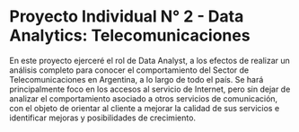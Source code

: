 # Proyecto Individual N° 2  - Data Analytics: Telecomunicaciones

En este proyecto ejerceré el rol de Data Analyst, a los efectos de realizar un análisis completo para conocer el comportamiento del Sector de Telecomunicaciones en Argentina, a lo largo de todo el país. Se hará principalmente foco en los accesos al servicio de Internet, pero sin dejar de analizar el comportamiento asociado a otros servicios de comunicación, con el objeto de orientar al cliente a mejorar la calidad de sus servicios e identificar mejoras y posibilidades de crecimiento.